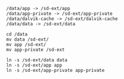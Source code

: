 
    /data/app -> /sd-ext/app
    /data/app-private -> /sd-ext/app-private
    /data/dalvik-cache -> /sd-ext/dalvik-cache
    /data/data -> /sd-ext/data

    cd /data
    mv data /sd-ext/
    mv app /sd-ext/
    mv app-private /sd-ext

    ln -s /sd-ext/data data
    ln -s /sd-ext/app app
    ln -s /sd-ext/app-private app-private
